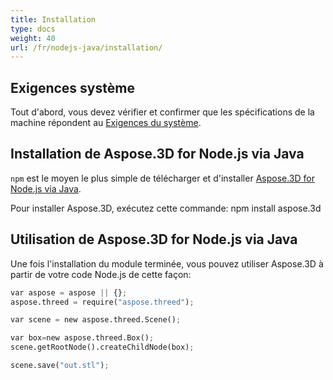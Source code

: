 ```yaml
---
title: Installation
type: docs
weight: 40
url: /fr/nodejs-java/installation/
---
```

##  **Exigences système**

Tout d'abord, vous devez vérifier et confirmer que les spécifications de la machine répondent au [Exigences du système](/3d/fr/nodejs-java/system-requirements/).

##  **Installation de Aspose.3D for Node.js via Java**
`npm` est le moyen le plus simple de télécharger et d'installer [Aspose.3D for Node.js via Java](https://www.npmjs.com/package/aspose.3d).

Pour installer Aspose.3D, exécutez cette commande: npm install aspose.3d

##  **Utilisation de Aspose.3D for Node.js via Java**

Une fois l'installation du module terminée, vous pouvez utiliser Aspose.3D à partir de votre code Node.js de cette façon:

```py
var aspose = aspose || {};
aspose.threed = require("aspose.threed");

var scene = new aspose.threed.Scene();

var box=new aspose.threed.Box();
scene.getRootNode().createChildNode(box);

scene.save("out.stl");
```

